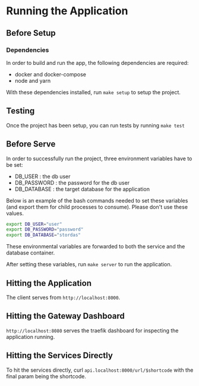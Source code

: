 # Running the Application

## Before Setup

### Dependencies

In order to build and run the app, the following dependencies are required:

* docker and docker-compose
* node and yarn

With these dependencies installed, run `make setup` to setup the project.

## Testing

Once the project has been setup, you can run tests by running `make test`

## Before Serve

In order to successfully run the project, three environment variables have to be set:

* DB_USER : the db user
* DB_PASSWORD : the password for the db user
* DB_DATABASE : the target database for the application

Below is an example of the bash commands needed to set these variables (and export them for child processes to consume). Please don't use these values.

```sh
export DB_USER="user"
export DB_PASSWORD="password"
export DB_DATABASE="stordas"
```


These environmental variables are forwarded to both the service and the database container.

After setting these variables, run `make server` to run the application.

## Hitting the Application

The client serves from `http://localhost:8000`.

## Hitting the Gateway Dashboard

`http://localhost:8080` serves the traefik dashboard for inspecting the application running.

## Hitting the Services Directly

To hit the services directly, curl `api.localhost:8000/url/$shortcode` with the final param being the shortcode.
